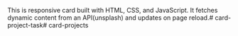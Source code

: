 This is responsive card  built with HTML, CSS, and JavaScript. It fetches dynamic content from an API(unsplash) and updates  on page reload.# card-project-task# card-projects
